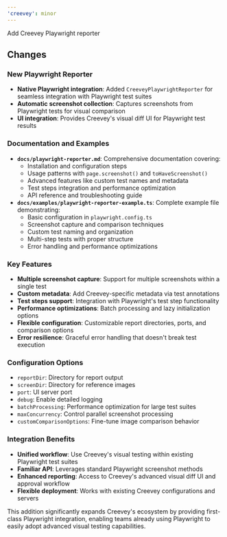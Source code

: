 ```yaml
---
'creevey': minor
---
```


Add Creevey Playwright reporter

## Changes

### New Playwright Reporter

- **Native Playwright integration**: Added `CreeveyPlaywrightReporter` for seamless integration with Playwright test suites
- **Automatic screenshot collection**: Captures screenshots from Playwright tests for visual comparison
- **UI integration**: Provides Creevey's visual diff UI for Playwright test results

### Documentation and Examples

- **`docs/playwright-reporter.md`**: Comprehensive documentation covering:
  - Installation and configuration steps
  - Usage patterns with `page.screenshot()` and `toHaveScreenshot()`
  - Advanced features like custom test names and metadata
  - Test steps integration and performance optimization
  - API reference and troubleshooting guide
- **`docs/examples/playwright-reporter-example.ts`**: Complete example file demonstrating:
  - Basic configuration in `playwright.config.ts`
  - Screenshot capture and comparison techniques
  - Custom test naming and organization
  - Multi-step tests with proper structure
  - Error handling and performance optimizations

### Key Features

- **Multiple screenshot capture**: Support for multiple screenshots within a single test
- **Custom metadata**: Add Creevey-specific metadata via test annotations
- **Test steps support**: Integration with Playwright's test step functionality
- **Performance optimizations**: Batch processing and lazy initialization options
- **Flexible configuration**: Customizable report directories, ports, and comparison options
- **Error resilience**: Graceful error handling that doesn't break test execution

### Configuration Options

- `reportDir`: Directory for report output
- `screenDir`: Directory for reference images
- `port`: UI server port
- `debug`: Enable detailed logging
- `batchProcessing`: Performance optimization for large test suites
- `maxConcurrency`: Control parallel screenshot processing
- `customComparisonOptions`: Fine-tune image comparison behavior

### Integration Benefits

- **Unified workflow**: Use Creevey's visual testing within existing Playwright test suites
- **Familiar API**: Leverages standard Playwright screenshot methods
- **Enhanced reporting**: Access to Creevey's advanced visual diff UI and approval workflow
- **Flexible deployment**: Works with existing Creevey configurations and servers

This addition significantly expands Creevey's ecosystem by providing first-class Playwright integration, enabling teams already using Playwright to easily adopt advanced visual testing capabilities.
